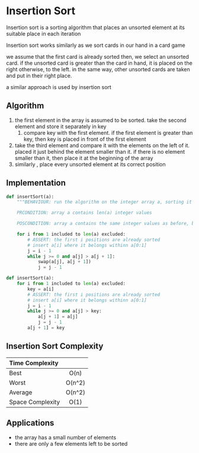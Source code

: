 # Insertion Sort

Insertion sort is a sorting algorithm that places an unsorted element at its suitable place in each iteration

Insertion sort works similarly as we sort cards in our hand in a card game

we assume that the first card is already sorted then, we select an unsorted card. if the unsorted card is greater than the card in hand, it is placed on the right otherwise, to the left. in the same way, other unsorted cards are taken and put in their right place.

a similar approach is used by insertion sort

## Algorithm
1. the first element in the array is assumed to be sorted. take the second element and store it separately in key
    1. compare key with the first element. if the first element is greater than key, then key is placed in front of the first element
2. take the third element and compare it with the elements on the left of it. placed it just behind the element smaller than it. if there is no element smaller than it, then place it at the beginning of the array
3. similarly , place every unsorted element at its correct position 


## Implementation

```python
def insertSort(a):
    """BEHAVIOUR: run the algorithm on the integer array a, sorting it in place

    PRCONDITION: array a contains len(a) integer values

    POSCONDITION: array a contains the same integer values as before, but now they are sorted in ascending order """

    for i from 1 included to len(a) excluded:
        # ASSERT: the first i positions are already sorted
        # insert a[i] where it belongs withinn a[0:1]
        j = i - 1
        while j >= 0 and a[j] > a[j + 1]:
            swap(a[j], a[j + 1])
            j = j - 1
```

```python
def insertSort(a):
    for i from 1 included to len(a) excluded:
        key = a[i]
        # ASSERT: the first i positions are already sorted
        # insert a[i] where it belongs withinn a[0:1]
        j = i - 1
        while j >= 0 and a[j] > key:
            a[j + 1] = a[j]
            j = j - 1
        a[j + 1] = key
```

## Insertion Sort Complexity

| Time Complexity | |
| :--- | :---: |
| Best | O(n) |
| Worst | O(n^2) |
| Average | O(n^2) |
| Space Complexity | O(1) |

## Applications

* the array has a small number of elements
* there are only a few elements left to be sorted

